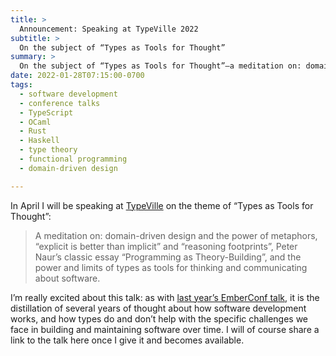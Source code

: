 ```yaml
---
title: >
  Announcement: Speaking at TypeVille 2022
subtitle: >
  On the subject of “Types as Tools for Thought”
summary: >
  On the subject of “Types as Tools for Thought”—a meditation on: domain-driven design and the power of metaphors, “explicit is better than implicit” and “reasoning footprints”, Peter Naur’s classic essay “Programming as Theory-Building”, and the power and limits of types as tools for thinking and communicating about software.
date: 2022-01-28T07:15:00-0700
tags:
  - software development
  - conference talks
  - TypeScript
  - OCaml
  - Rust
  - Haskell
  - type theory
  - functional programming
  - domain-driven design

---
```


In April I will be speaking at [TypeVille](https://www.typeville.io) on the theme of “Types as Tools for Thought”:

> A meditation on: domain-driven design and the power of metaphors, “explicit is better than implicit” and “reasoning footprints”, Peter Naur’s classic essay “Programming as Theory-Building”, and the power and limits of types as tools for thinking and communicating about software.

I’m really excited about this talk: as with [last year’s EmberConf talk](https://v5.chriskrycho.com/elsewhere/keep-it-local/), it is the distillation of several years of thought about how software development works, and how types do and don’t help with the specific challenges we face in building and maintaining software over time. I will of course share a link to the talk here once I give it and becomes available.
